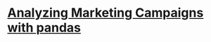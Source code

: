 # [Analyzing Marketing Campaigns with pandas](https://www.datacamp.com/statement-of-accomplishment/course/54c1e5799b8f44fe29360c15677bec577b8d3e98)
